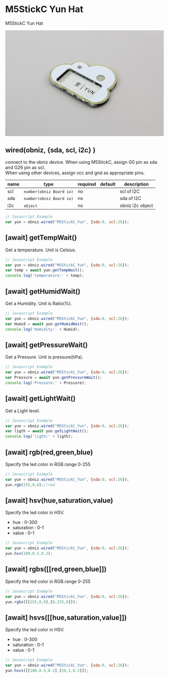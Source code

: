 # M5StickC Yun Hat

M5StickC Yun Hat

![](image.jpg)

## wired(obniz,  {sda, scl, i2c} )

connect to the obniz device.
When using M5StickC, assign G0 pin as sda and G26 pin as scl.  
When using other devices, assign vcc and gnd as appropriate pins.

name | type | required | default | description
--- | --- | --- | --- | ---
scl | `number(obniz Board io)` | no |  &nbsp; | scl of I2C
sda | `number(obniz Board io)` | no | &nbsp;  | sda of I2C
i2c | `object` | no | &nbsp;  | obniz i2c object

```javascript
// Javascript Example
var yun = obniz.wired("M5StickC_Yun", {sda:0, scl:26});
```

## [await] getTempWait()

Get a temperature. Unit is Celsius.

```javascript
// Javascript Example
var yun = obniz.wired("M5StickC_Yun", {sda:0, scl:26});
var temp = await yun.getTempWait();
console.log('temperature:' + temp);
```

## [await] getHumidWait()

Get a Humidity. Unit is Ratio(%).

```javascript
// Javascript Example
var yun = obniz.wired("M5StickC_Yun", {sda:0, scl:26});
var Humid = await yun.getHumidWait();
console.log('Humidity:' + Humid);
```

## [await] getPressureWait()

Get a Pressure. Unit is pressure(hPa).

```javascript
// Javascript Example
var yun = obniz.wired("M5StickC_Yun", {sda:0, scl:26});
var Pressure = await yun.getPressureWait();
console.log('Pressure:' + Pressure);
```


## [await] getLightWait()

Get a Light level. 

```javascript
// Javascript Example
var yun = obniz.wired("M5StickC_Yun", {sda:0, scl:26});
var ligth = await yun.getLightWait();
console.log('ligth:' + ligth);
```

## [await] rgb(red,green,blue)

Specify the led color in RGB.range 0-255

```javascript
// Javascript Example
var yun = obniz.wired("M5StickC_Yun", {sda:0, scl:26});
yun.rgb(255,0,0);//red
```

## [await] hsv(hue,saturation,value)

Specify the led color in HSV.

- hue : 0-300
- saturation : 0-1
- value : 0-1

```javascript
// Javascript Example
var yun = obniz.wired("M5StickC_Yun", {sda:0, scl:26});
yun.hsv(100,0.5,0.2);
```

## [await] rgbs([[red,green,blue]])

Specify the led color in RGB.range 0-255

```javascript
// Javascript Example
var yun = obniz.wired("M5StickC_Yun", {sda:0, scl:26});
yun.rgbs([[255,0,0],[0,255,0]]);
```

## [await] hsvs([[hue,saturation,value]])

Specify the led color in HSV.

- hue : 0-300
- saturation : 0-1
- value : 0-1

```javascript
// Javascript Example
var yun = obniz.wired("M5StickC_Yun", {sda:0, scl:26});
yun.hsvs([[100,0.5,0.2],[20,1,0.2]]);
```
